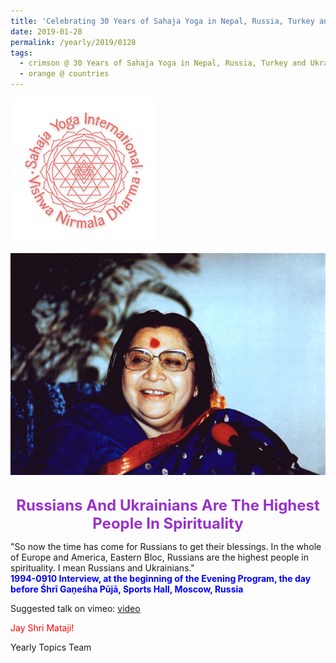 ```yaml
---
title: 'Celebrating 30 Years of Sahaja Yoga in Nepal, Russia, Turkey and Ukraine, Post 2'
date: 2019-01-28
permalink: /yearly/2019/0128
tags:
  - crimson @ 30 Years of Sahaja Yoga in Nepal, Russia, Turkey and Ukraine
  - orange @ countries
---
```


![PICTURE 9](/images/image9.png)

<div style="text-align: center"><img src="/images/image23.png" /></div>

<br>
<p style="color:DarkOrchid; text-align:center">
<font size="+2"><b>Russians And Ukrainians Are The Highest People In Spirituality</b><br></font>
</p>

<p>
"So now the time has come for Russians to get their blessings. In the whole of Europe and America, Eastern Bloc, Russians are the highest people in spirituality. I mean Russians and Ukrainians."<br>
<font color="blue"><b>1994-0910 Interview, at the beginning of the Evening Program, the day before Śhrī Gaṇeśha Pūjā, Sports Hall, Moscow, Russia</b></font><br>
</p>

Suggested talk on vimeo: <a href="https://vimeo.com/88430664"> video</a>

<p style="color:red;">Jay Shri Mataji!<br></p>

Yearly Topics Team